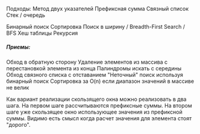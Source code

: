 Подходы:
Метод двух указателей
Префиксная сумма
Связный список
Стек / очередь

Бинарный поиск
Сортировка
Поиск в ширину / Breadth-First Search / BFS
Хеш таблицы
Рекурсия

##### Приемы:
Обход в обратную сторону
Удаление элементов из массива с перестановкой элемента из конца
Палиндромы искать с середины
Обход связного списка с отставанием
"Неточный" поиск используя бинарный поиск
Сортировка за O(n) если диапазон значений в массиве не велик

Как вариант реализации скользящего окна можно реализовать в два шага. На первом шаге рассчитываются префиксные суммы. На втором шаге уже скользящее окно использующее значения из префиксной суммы. Видимо есть смысл когда расчет значения для элемента стоят "дорого".


